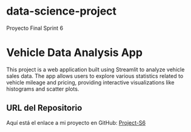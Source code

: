 # data-science-project
Proyecto  Final Sprint 6
# Vehicle Data Analysis App

This project is a web application built using Streamlit to analyze vehicle sales data. The app allows users to explore various statistics related to vehicle mileage and pricing, providing interactive visualizations like histograms and scatter plots.

## URL del Repositorio
Aquí está el enlace a mi proyecto en GitHub: [Project-S6](https://github.com/lesloyola/Project-S6.git)
